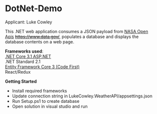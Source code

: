 
# DotNet-Demo

Applicant: Luke Cowley

This .NET web application consumes a JSON payload from [NASA Open Apis](https://api.nasa.gov/) ~~https://www.data.gov/~~, populates a database and displays the database contents on a web page.

__Frameworks used__:   
[.NET Core 3.1 ASP.NET](https://dotnet.microsoft.com/download/dotnet-core/3.1)  
.NET Standard 2.1  
[Entity Framework Core 3 (Code First)](https://docs.microsoft.com/en-us/ef/core/miscellaneous/cli/powershell)  
React/Redux  

__Getting Started__    
* Install required frameworks 
* Update connection string in LukeCowley.WeatherAPI/appsettings.json
* Run Setup.ps1 to create database
* Open solution in visual studio and run
